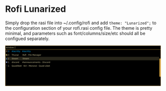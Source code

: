 # Rofi Lunarized
Simply drop the rasi file into ~/.config/rofi and add `theme: "Lunarized";` to the configuration section of your rofi.rasi config file. The theme is pretty minimal, and parameters such as font/columns/size/etc should all be configued separately.

<img src="./screenshot.png">

